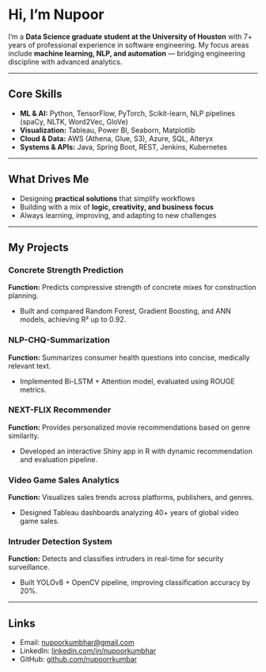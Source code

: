 # Hi, I’m Nupoor  

I’m a **Data Science graduate student at the University of Houston** with 7+ years of professional experience in software engineering. My focus areas include **machine learning, NLP, and automation** — bridging engineering discipline with advanced analytics.  

---

## Core Skills  
- **ML & AI:** Python, TensorFlow, PyTorch, Scikit-learn, NLP pipelines (spaCy, NLTK, Word2Vec, GloVe)  
- **Visualization:** Tableau, Power BI, Seaborn, Matplotlib  
- **Cloud & Data:** AWS (Athena, Glue, S3), Azure, SQL, Alteryx  
- **Systems & APIs:** Java, Spring Boot, REST, Jenkins, Kubernetes
  
---

## What Drives Me  

- Designing **practical solutions** that simplify workflows  
- Building with a mix of **logic, creativity, and business focus**  
- Always learning, improving, and adapting to new challenges  

---

## My Projects  

### Concrete Strength Prediction  
**Function:** Predicts compressive strength of concrete mixes for construction planning.  
- Built and compared Random Forest, Gradient Boosting, and ANN models, achieving R² up to 0.92.  

### NLP-CHQ-Summarization  
**Function:** Summarizes consumer health questions into concise, medically relevant text.  
- Implemented Bi-LSTM + Attention model, evaluated using ROUGE metrics.  

### NEXT-FLIX Recommender  
**Function:** Provides personalized movie recommendations based on genre similarity.  
- Developed an interactive Shiny app in R with dynamic recommendation and evaluation pipeline.  

### Video Game Sales Analytics  
**Function:** Visualizes sales trends across platforms, publishers, and genres.  
- Designed Tableau dashboards analyzing 40+ years of global video game sales.  

### Intruder Detection System  
**Function:** Detects and classifies intruders in real-time for security surveillance.  
- Built YOLOv8 + OpenCV pipeline, improving classification accuracy by 20%.  
---

## Links  
- Email: [nupoorkumbhar@gmail.com](mailto:nupoorkumbhar@gmail.com)  
- LinkedIn: [linkedin.com/in/nupoorkumbhar](https://www.linkedin.com/in/nupoorkumbhar)  
- GitHub: [github.com/nupoorrkumbar](https://github.com/nupoorrkumbar)  
